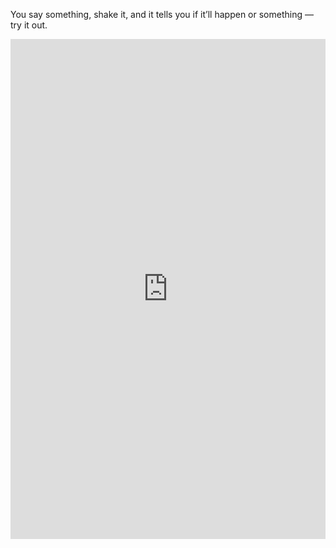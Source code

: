 You say something, shake it, and it tells you if it’ll happen or something — try it out.

<iframe src="https://magic-8ball.com/embed_widget/" scrolling="no" style="width:100%;border:none;overflow:hidden;height:800px"></iframe>
